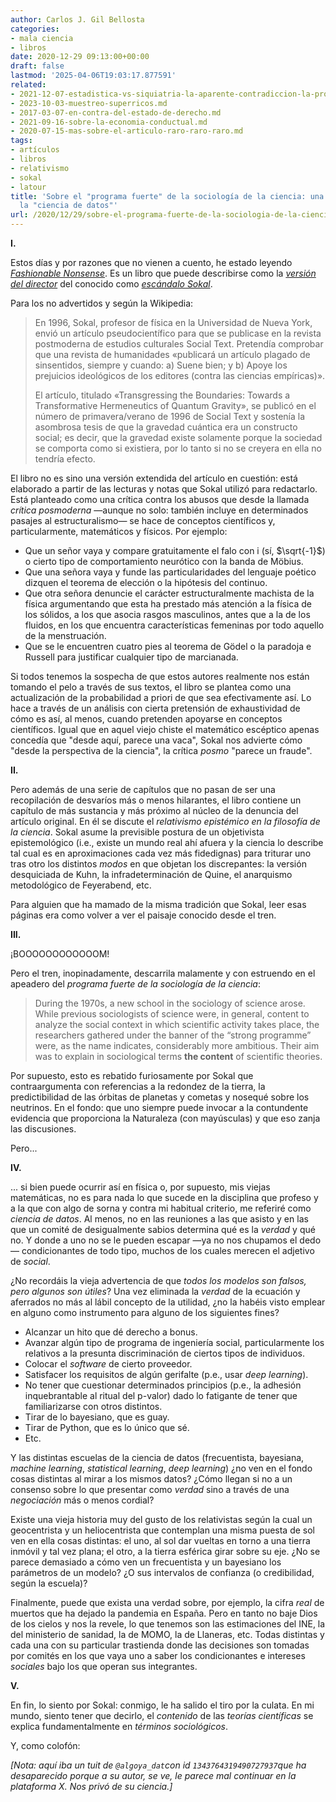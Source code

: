 ```yaml
---
author: Carlos J. Gil Bellosta
categories:
- mala ciencia
- libros
date: 2020-12-29 09:13:00+00:00
draft: false
lastmod: '2025-04-06T19:03:17.877591'
related:
- 2021-12-07-estadistica-vs-siquiatria-la-aparente-contradiccion-la-profunda-sintesis.md
- 2023-10-03-muestreo-superricos.md
- 2017-03-07-en-contra-del-estado-de-derecho.md
- 2021-09-16-sobre-la-economia-conductual.md
- 2020-07-15-mas-sobre-el-articulo-raro-raro-raro.md
tags:
- artículos
- libros
- relativismo
- sokal
- latour
title: 'Sobre el "programa fuerte" de la sociología de la ciencia: una visión desde
  la "ciencia de datos"'
url: /2020/12/29/sobre-el-programa-fuerte-de-la-sociologia-de-la-ciencia-una-vision-desde-la-ciencia-de-datos/
---
```


**I.**

Estos días y por razones que no vienen a cuento, he estado leyendo _[Fashionable Nonsense](https://en.wikipedia.org/wiki/Fashionable_Nonsense)_. Es un libro que puede describirse como la _[versión del director](https://es.wikipedia.org/wiki/Versi%C3%B3n_del_director)_ del conocido como _[escándalo Sokal](https://es.wikipedia.org/wiki/Esc%C3%A1ndalo_Sokal)_.

Para los no advertidos y según la Wikipedia:

>En 1996, Sokal, profesor de física en la Universidad de Nueva York, envió un artículo pseudocientífico para que se publicase en la revista postmoderna de estudios culturales Social Text. Pretendía comprobar que una revista de humanidades «publicará un artículo plagado de sinsentidos, siempre y cuando: a) Suene bien; y b) Apoye los prejuicios ideológicos de los editores (contra las ciencias empíricas)».
>
> El artículo, titulado «Transgressing the Boundaries: Towards a Transformative Hermeneutics of Quantum Gravity», se publicó en el número de primavera/verano de 1996 de Social Text y sostenía la asombrosa tesis de que la gravedad cuántica era un constructo social; es decir, que la gravedad existe solamente porque la sociedad se comporta como si existiera, por lo tanto si no se creyera en ella no tendría efecto.

El libro no es sino una versión extendida del artículo en cuestión: está elaborado a partir de las lecturas y notas que Sokal utilizó para redactarlo. Está planteado como una crítica contra los abusos que desde la llamada _crítica posmoderna_ —aunque no solo: también incluye en determinados pasajes al estructuralismo— se hace de conceptos científicos y, particularmente, matemáticos y físicos. Por ejemplo:

* Que un señor vaya y compare gratuitamente el falo con i (sí, $\sqrt{-1}$) o cierto tipo de comportamiento neurótico con la banda de Möbius.
* Que una señora vaya y funde las particularidades del lenguaje poético dizquen el teorema de elección o la hipótesis del continuo.
* Que otra señora denuncie el carácter estructuralmente machista de la física argumentando que esta ha prestado más atención a la física de los sólidos, a los que asocia rasgos masculinos, antes que a la de los fluidos, en  los que encuentra características femeninas por todo aquello de la menstruación.
* Que se le encuentren cuatro pies al teorema de Gödel o la paradoja e Russell para justificar cualquier tipo de marcianada.

Si todos tenemos la sospecha de que estos autores realmente nos están tomando el pelo a través de sus textos, el libro se plantea como una actualización de la probabilidad a priori de que sea efectivamente así. Lo hace a través de un análisis con cierta pretensión de exhaustividad de cómo es así, al menos, cuando pretenden apoyarse en conceptos científicos. Igual que en aquel viejo chiste el matemático escéptico apenas concedía que "desde aquí, parece una vaca", Sokal nos advierte cómo "desde la perspectiva de la ciencia", la crítica _posmo_ "parece un fraude".

**II.**

Pero además de una serie de capítulos que no pasan de ser una recopilación de desvaríos más o menos hilarantes, el libro contiene un capítulo de más sustancia y más próximo al núcleo de la denuncia del artículo original. En él se discute el _relativismo epistémico en la filosofía de la ciencia_. Sokal asume la previsible postura de un objetivista epistemológico (i.e., existe un mundo real ahí afuera y la ciencia lo describe tal cual es en aproximaciones cada vez más fidedignas) para triturar uno tras otro los distintos _modos_ en que objetan los discrepantes: la versión desquiciada de Kuhn, la infradeterminación de Quine, el anarquismo metodológico de Feyerabend, etc.

Para alguien que ha mamado de la misma tradición que Sokal, leer esas páginas era como volver a ver el paisaje conocido desde el tren.

**III.**

¡BOOOOOOOOOOOOM!

Pero el tren, inopinadamente, descarrila malamente y con estruendo en el apeadero del _programa fuerte de la sociología de la ciencia_:

>During the 1970s, a new school in the sociology of science arose. While previous sociologists of science were, in general, content to analyze the social context in which scientific activity takes place, the researchers gathered under the banner of the “strong programme” were, as the name indicates, considerably more ambitious. Their aim was to explain in sociological terms **the content** of scientific theories.

Por supuesto, esto es rebatido furiosamente por Sokal que contraargumenta con referencias a la redondez de la tierra, la predictibilidad de las órbitas de planetas y cometas y nosequé sobre los neutrinos. En el fondo: que uno siempre puede invocar a la contundente evidencia que proporciona la Naturaleza (con mayúsculas) y que eso zanja las discusiones.

Pero...

**IV.**

... si bien puede ocurrir así en física o, por supuesto, mis viejas matemáticas, no es para nada lo que sucede en la disciplina que profeso y a la que con algo de sorna y contra mi habitual criterio, me referiré como _ciencia de datos_. Al menos, no en las reuniones a las que asisto y en las que un comité de desigualmente sabios determina qué es la _verdad_ y qué no. Y donde a uno no se le pueden escapar —ya no nos chupamos el dedo— condicionantes de todo tipo, muchos de los cuales merecen el adjetivo de _social_.

¿No recordáis la vieja advertencia de que _todos los modelos son falsos, pero algunos son útiles_? Una vez eliminada la _verdad_ de la ecuación y aferrados no más al lábil concepto de la utilidad, ¿no la habéis visto emplear en alguno como instrumento para alguno de los siguientes fines?

* Alcanzar un hito que dé derecho a bonus.
* Avanzar algún tipo de programa de ingeniería social, particularmente los  relativos a la presunta discriminación de ciertos tipos de individuos.
* Colocar el _software_ de cierto proveedor.
* Satisfacer los requisitos de algún gerifalte (p.e., usar _deep learning_).
* No tener que cuestionar determinados principios (p.e., la adhesión inquebrantable al ritual del p-valor) dado lo fatigante de tener que familiarizarse con otros distintos.
* Tirar de lo bayesiano, que es guay.
* Tirar de Python, que es lo único que sé.
* Etc.

Y las distintas escuelas de la ciencia de datos (frecuentista, bayesiana, _machine learning_, _statistical learning_, _deep learning_) ¿no ven en el fondo cosas distintas al mirar a los mismos datos? ¿Cómo llegan si no a un consenso sobre lo que presentar como _verdad_ sino a través de una _negociación_ más o menos cordial?

Existe una vieja historia muy del gusto de los relativistas según la cual un geocentrista y un heliocentrista que contemplan una misma puesta de sol ven en ella cosas distintas: el uno, al sol dar vueltas en torno a una tierra inmóvil y tal vez plana; el otro, a la tierra esférica girar sobre su eje. ¿No se parece demasiado a cómo ven un frecuentista y un bayesiano los parámetros de un modelo? ¿O sus intervalos de confianza (o credibilidad, según la escuela)?

Finalmente, puede que exista una verdad sobre, por ejemplo, la cifra _real_ de muertos que ha dejado la pandemia en España. Pero en tanto no baje Dios de los cielos y nos la revele, lo que tenemos son las estimaciones del INE, la del ministerio de sanidad, la de MOMO, la de Llaneras, etc. Todas distintas y cada una con su particular trastienda donde las decisiones son tomadas por comités en los que vaya uno a saber los condicionantes e intereses _sociales_ bajo los que operan sus integrantes.

**V.**

En fin, lo siento por Sokal: conmigo, le ha salido el tiro por la culata. En mi mundo, siento tener que decirlo, el _contenido_ de las _teorías científicas_ se explica fundamentalmente en _términos sociológicos_.

Y, como colofón:

_[Nota: aquí iba un tuit de `@algoya_dat`con id `1343764319490727937`que ha desaparecido porque a su autor, se ve, le parece mal continuar en la plataforma X. Nos privó de su ciencia.]_